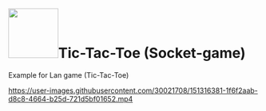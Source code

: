 # <img src="https://user-images.githubusercontent.com/30021708/164949862-11941cd7-e062-4f06-9930-b9b530c7db2d.jpeg" style="width:100px"/>Tic-Tac-Toe (Socket-game)


Example for Lan game (Tic-Tac-Toe)



https://user-images.githubusercontent.com/30021708/151316381-1f6f2aab-d8c8-4664-b25d-721d5bf01652.mp4
